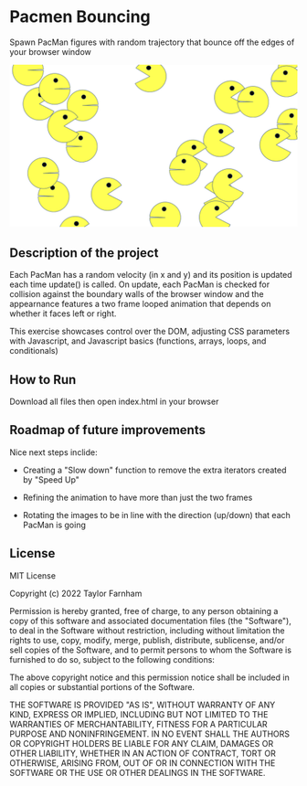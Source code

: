 # Pacmen Bouncing
Spawn PacMan figures with random trajectory that bounce off the edges of your browser window

![Screenshot of PacMen](demo.png)

## Description of the project
Each PacMan has a random velocity (in x and y) and its position is updated each time update() is called. On update, each PacMan is checked for collision against the boundary walls of the browser window and the appearnance features a two frame looped animation that depends on whether it faces left or right.

This exercise showcases control over the DOM, adjusting CSS parameters with Javascript, and Javascript basics (functions, arrays, loops, and conditionals)

## How to Run
Download all files then open index.html in your browser

## Roadmap of future improvements
Nice next steps inclide: 

- Creating a "Slow down" function to remove the extra iterators created by "Speed Up"

- Refining the animation to have more than just the two frames

- Rotating the images to be in line with the direction (up/down) that each PacMan is going

## License

MIT License

Copyright (c) 2022 Taylor Farnham

Permission is hereby granted, free of charge, to any person obtaining a copy
of this software and associated documentation files (the "Software"), to deal
in the Software without restriction, including without limitation the rights
to use, copy, modify, merge, publish, distribute, sublicense, and/or sell
copies of the Software, and to permit persons to whom the Software is
furnished to do so, subject to the following conditions:

The above copyright notice and this permission notice shall be included in all
copies or substantial portions of the Software.

THE SOFTWARE IS PROVIDED "AS IS", WITHOUT WARRANTY OF ANY KIND, EXPRESS OR
IMPLIED, INCLUDING BUT NOT LIMITED TO THE WARRANTIES OF MERCHANTABILITY,
FITNESS FOR A PARTICULAR PURPOSE AND NONINFRINGEMENT. IN NO EVENT SHALL THE
AUTHORS OR COPYRIGHT HOLDERS BE LIABLE FOR ANY CLAIM, DAMAGES OR OTHER
LIABILITY, WHETHER IN AN ACTION OF CONTRACT, TORT OR OTHERWISE, ARISING FROM,
OUT OF OR IN CONNECTION WITH THE SOFTWARE OR THE USE OR OTHER DEALINGS IN THE
SOFTWARE.
